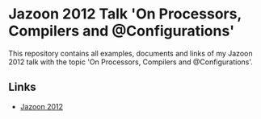 # Jazoon 2012 Talk 'On Processors, Compilers and @Configurations'

This repository contains all examples, documents and links of my Jazoon 2012 talk with the topic 'On Processors, Compilers and @Configurations'.

## Links
* [Jazoon 2012](http://www.jazoon.com)
